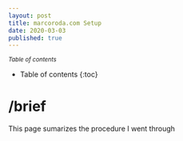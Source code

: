 ```yaml
---
layout: post
title: marcoroda.com Setup
date: 2020-03-03
published: true
---
```


<small><i>Table of contents</i></small>
* Table of contents
{:toc}

# /brief
This page sumarizes the procedure I went through  